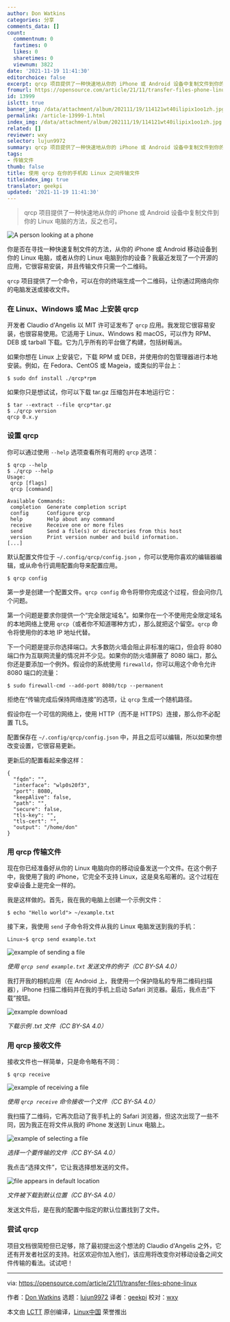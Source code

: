 ```yaml
---
author: Don Watkins
categories: 分享
comments_data: []
count:
  commentnum: 0
  favtimes: 0
  likes: 0
  sharetimes: 0
  viewnum: 3822
date: '2021-11-19 11:41:30'
editorchoice: false
excerpt: qrcp 项目提供了一种快速地从你的 iPhone 或 Android 设备中复制文件到你的 Linux 电脑的方法，反之也可。
fromurl: https://opensource.com/article/21/11/transfer-files-phone-linux
id: 13999
islctt: true
banner_img: /data/attachment/album/202111/19/114121wt40ilipix1oo1zh.jpg
permalink: /article-13999-1.html
index_img: /data/attachment/album/202111/19/114121wt40ilipix1oo1zh.jpg.thumb.jpg
related: []
reviewer: wxy
selector: lujun9972
summary: qrcp 项目提供了一种快速地从你的 iPhone 或 Android 设备中复制文件到你的 Linux 电脑的方法，反之也可。
tags:
- 传输文件
thumb: false
title: 使用 qrcp 在你的手机和 Linux 之间传输文件
titleindex_img: true
translator: geekpi
updated: '2021-11-19 11:41:30'
---
```



> 
> qrcp 项目提供了一种快速地从你的 iPhone 或 Android 设备中复制文件到你的 Linux 电脑的方法，反之也可。
> 
> 
> 


![](/data/attachment/album/202111/19/114121wt40ilipix1oo1zh.jpg "A person looking at a phone")


你是否在寻找一种快速复制文件的方法，从你的 iPhone 或 Android 移动设备到你的 Linux 电脑，或者从你的 Linux 电脑到你的设备？我最近发现了一个开源的应用，它很容易安装，并且传输文件只需一个二维码。


`qrcp` 项目提供了一个命令，可以在你的终端生成一个二维码，让你通过网络向你的电脑发送或接收文件。


### 在 Linux、Windows 或 Mac 上安装 qrcp


开发者 Claudio d'Angelis 以 MIT 许可证发布了 `qrcp` 应用。我发现它很容易安装，也很容易使用。它适用于 Linux、Windows 和 macOS，可以作为 RPM、DEB 或 tarball 下载。它为几乎所有的平台做了构建，包括树莓派。


如果你想在 Linux 上安装它，下载 RPM 或 DEB，并使用你的包管理器进行本地安装。例如，在 Fedora、CentOS 或 Mageia，或类似的平台上：



```
$ sudo dnf install ./qrcp*rpm

```

如果你只是想试试，你可以下载 tar.gz 压缩包并在本地运行它：



```
$ tar --extract --file qrcp*tar.gz
$ ./qrcp version
qrcp 0.x.y

```

### 设置 qrcp


你可以通过使用 `--help` 选项查看所有可用的 `qrcp` 选项：



```
$ qrcp --help
$ ./qrcp --help
Usage:
 qrcp [flags]
 qrcp [command]

Available Commands:
 completion  Generate completion script
 config      Configure qrcp
 help        Help about any command
 receive     Receive one or more files
 send        Send a file(s) or directories from this host
 version     Print version number and build information.
[...]

```

默认配置文件位于 `~/.config/qrcp/config.json` ，你可以使用你喜欢的编辑器编辑，或从命令行调用配置向导来配置应用。



```
$ qrcp config

```

第一步是创建一个配置文件。`qrcp config` 命令将带你完成这个过程，但会问你几个问题。


第一个问题是要求你提供一个“完全限定域名”。如果你在一个不使用完全限定域名的本地网络上使用 `qrcp`（或者你不知道哪种方式），那么就把这个留空。`qrcp` 命令将使用你的本地 IP 地址代替。


下一个问题是提示你选择端口。大多数防火墙会阻止非标准的端口，但会将 8080 端口作为互联网流量的情况并不少见。如果你的防火墙屏蔽了 8080 端口，那么你还是要添加一个例外。假设你的系统使用 `firewalld`，你可以用这个命令允许 8080 端口的流量：



```
$ sudo firewall-cmd --add-port 8080/tcp --permanent

```

拒绝在“传输完成后保持网络连接”的选项，让 `qrcp` 生成一个随机路径。


假设你在一个可信的网络上，使用 HTTP（而不是 HTTPS）连接，那么你不必配置 TLS。


配置保存在 `~/.config/qrcp/config.json` 中，并且之后可以编辑，所以如果你想改变设置，它很容易更新。


更新后的配置看起来像这样：



```
{
  "fqdn": "",
  "interface": "wlp0s20f3",
  "port": 8080,
  "keepAlive": false,
  "path": "",
  "secure": false,
  "tls-key": "",
  "tls-cert": "",
  "output": "/home/don"
}

```

### 用 qrcp 传输文件


现在你已经准备好从你的 Linux 电脑向你的移动设备发送一个文件。在这个例子中，我使用了我的 iPhone，它完全不支持 Linux，这是臭名昭著的。这个过程在安卓设备上是完全一样的。


我是这样做的。首先，我在我的电脑上创建一个示例文件：



```
$ echo "Hello world"> ~/example.txt

```

接下来，我使用 `send` 子命令将文件从我的 Linux 电脑发送到我的手机：



```
Linux~$ qrcp send example.txt

```

![example of sending a file](/data/attachment/album/202111/19/114132b34rz3t3hctxxlnp.png)


*使用 `qrcp send example.txt` 发送文件的例子（CC BY-SA 4.0）*


我打开我的相机应用（在 Android 上，我使用一个保护隐私的专用二维码扫描器），iPhone 扫描二维码并在我的手机上启动 Safari 浏览器。最后，我点击“下载”按钮。


![example download](/data/attachment/album/202111/19/114133xdpd6iad56sairah.png)


*下载示例 .txt 文件（CC BY-SA 4.0）*


### 用 qrcp 接收文件


接收文件也一样简单，只是命令略有不同：



```
$ qrcp receive

```

![example of receiving a file](/data/attachment/album/202111/19/114133qsyvfssqc8sq3dym.png)


*使用 `qrcp receive` 命令接收一个文件（CC BY-SA 4.0）*


我扫描了二维码，它再次启动了我手机上的 Safari 浏览器，但这次出现了一些不同，因为我正在将文件从我的 iPhone 发送到 Linux 电脑上。


![example of selecting a file](/data/attachment/album/202111/19/114133zll8zq77s5sosubn.jpg)


*选择一个要传输的文件（CC BY-SA 4.0）*


我点击“选择文件”，它让我选择想发送的文件。


![file appears in default location](/data/attachment/album/202111/19/114134tfr3drodlrecn232.png)


*文件被下载到默认位置（CC BY-SA 4.0）*


发送文件后，是在我的配置中指定的默认位置找到了文件。


### 尝试 qrcp


项目文档很简短但已足够，除了最初提出这个想法的 Claudio d'Angelis 之外，它还有开发者社区的支持。社区欢迎你加入他们，该应用将改变你对移动设备之间文件传输的看法。试试吧！




---


via: <https://opensource.com/article/21/11/transfer-files-phone-linux>


作者：[Don Watkins](https://opensource.com/users/don-watkins) 选题：[lujun9972](https://github.com/lujun9972) 译者：[geekpi](https://github.com/geekpi) 校对：[wxy](https://github.com/wxy)


本文由 [LCTT](https://github.com/LCTT/TranslateProject) 原创编译，[Linux中国](https://linux.cn/) 荣誉推出